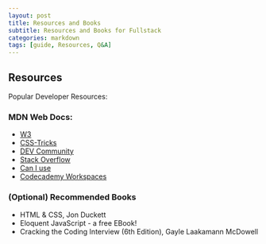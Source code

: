 ```yaml
---
layout: post
title: Resources and Books
subtitle: Resources and Books for Fullstack
categories: markdown
tags: [guide, Resources, Q&A]
---
```


## Resources

Popular Developer Resources:

### MDN Web Docs:
* [W3](https://developer.mozilla.org/en-US/)
* [CSS-Tricks](https://www.w3.org/TR/CSS2/selector.html)
* [DEV Community](https://css-tricks.com/)
* [Stack Overflow](https://dev.to/)
* [Can I use](https://stackoverflow.com/)
* [Codecademy Workspaces](https://www.codecademy.com/workspaces/new)

### (Optional) Recommended Books


* HTML & CSS, Jon Duckett
* Eloquent JavaScript - a free EBook!
* Cracking the Coding Interview (6th Edition), Gayle Laakamann McDowell
